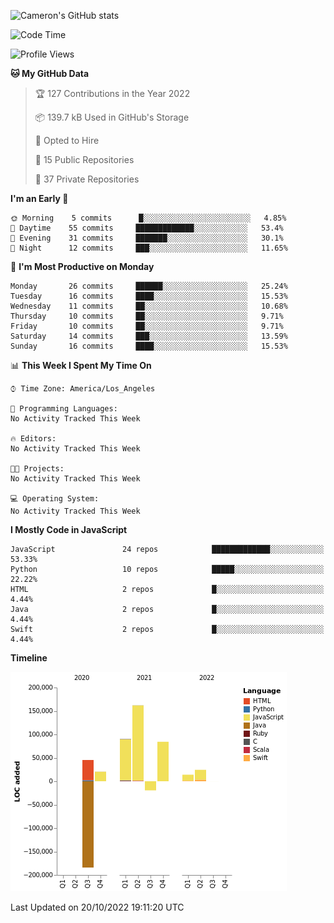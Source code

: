 ![Cameron's GitHub stats](https://github-readme-stats.vercel.app/api?username=gouldcs&show_icons=true&theme=great-gatsby&show_icons=true&count_private=true)


<!--START_SECTION:waka-->
![Code Time](http://img.shields.io/badge/Code%20Time-105%20hrs%2048%20mins-blue)

![Profile Views](http://img.shields.io/badge/Profile%20Views-0-blue)

**🐱 My GitHub Data** 

> 🏆 127 Contributions in the Year 2022
 > 
> 📦 139.7 kB Used in GitHub's Storage 
 > 
> 💼 Opted to Hire
 > 
> 📜 15 Public Repositories 
 > 
> 🔑 37 Private Repositories  
 > 
**I'm an Early 🐤** 

```text
🌞 Morning    5 commits      █░░░░░░░░░░░░░░░░░░░░░░░░   4.85% 
🌆 Daytime    55 commits     █████████████░░░░░░░░░░░░   53.4% 
🌃 Evening    31 commits     ███████░░░░░░░░░░░░░░░░░░   30.1% 
🌙 Night      12 commits     ███░░░░░░░░░░░░░░░░░░░░░░   11.65%

```
📅 **I'm Most Productive on Monday** 

```text
Monday       26 commits     ██████░░░░░░░░░░░░░░░░░░░   25.24% 
Tuesday      16 commits     ████░░░░░░░░░░░░░░░░░░░░░   15.53% 
Wednesday    11 commits     ██░░░░░░░░░░░░░░░░░░░░░░░   10.68% 
Thursday     10 commits     ██░░░░░░░░░░░░░░░░░░░░░░░   9.71% 
Friday       10 commits     ██░░░░░░░░░░░░░░░░░░░░░░░   9.71% 
Saturday     14 commits     ███░░░░░░░░░░░░░░░░░░░░░░   13.59% 
Sunday       16 commits     ████░░░░░░░░░░░░░░░░░░░░░   15.53%

```


📊 **This Week I Spent My Time On** 

```text
⌚︎ Time Zone: America/Los_Angeles

💬 Programming Languages: 
No Activity Tracked This Week

🔥 Editors: 
No Activity Tracked This Week

🐱‍💻 Projects: 
No Activity Tracked This Week

💻 Operating System: 
No Activity Tracked This Week

```

**I Mostly Code in JavaScript** 

```text
JavaScript               24 repos            █████████████░░░░░░░░░░░░   53.33% 
Python                   10 repos            █████░░░░░░░░░░░░░░░░░░░░   22.22% 
HTML                     2 repos             █░░░░░░░░░░░░░░░░░░░░░░░░   4.44% 
Java                     2 repos             █░░░░░░░░░░░░░░░░░░░░░░░░   4.44% 
Swift                    2 repos             █░░░░░░░░░░░░░░░░░░░░░░░░   4.44%

```


**Timeline**

![Chart not found](https://raw.githubusercontent.com/gouldcs/gouldcs/main/charts/bar_graph.png) 


 Last Updated on 20/10/2022 19:11:20 UTC
<!--END_SECTION:waka-->

<!--
**gouldcs/gouldcs** is a ✨ _special_ ✨ repository because its `README.md` (this file) appears on your GitHub profile.

Here are some ideas to get you started:

- 🔭 I’m currently working on ...
- 🌱 I’m currently learning ...
- 👯 I’m looking to collaborate on ...
- 🤔 I’m looking for help with ...
- 💬 Ask me about ...
- 📫 How to reach me: ...
- 😄 Pronouns: ...
- ⚡ Fun fact: ...
-->
